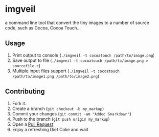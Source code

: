 imgveil
=======

a command line tool that convert the tiny images to a number of source code, such as Cocoa, Cocoa Touch...

Usage
-----

1. Print output to console (`./imgveil -t cocoatouch /path/to/image.png`)
2. Save output to file (`./imgveil -t cocoatouch /path/to/image.png > sourcefile.c`)
3. Multiple input files support (`./imgveil -t cocoatouch /path/to/image1.png /path/to/image2.png`)

Contributing
------------

1. Fork it.
2. Create a branch (`git checkout -b my_markup`)
3. Commit your changes (`git commit -am "Added Snarkdown"`)
4. Push to the branch (`git push origin my_markup`)
5. Open a [Pull Request][1]
6. Enjoy a refreshing Diet Coke and wait


[1]: http://github.com/github/markup/pulls
